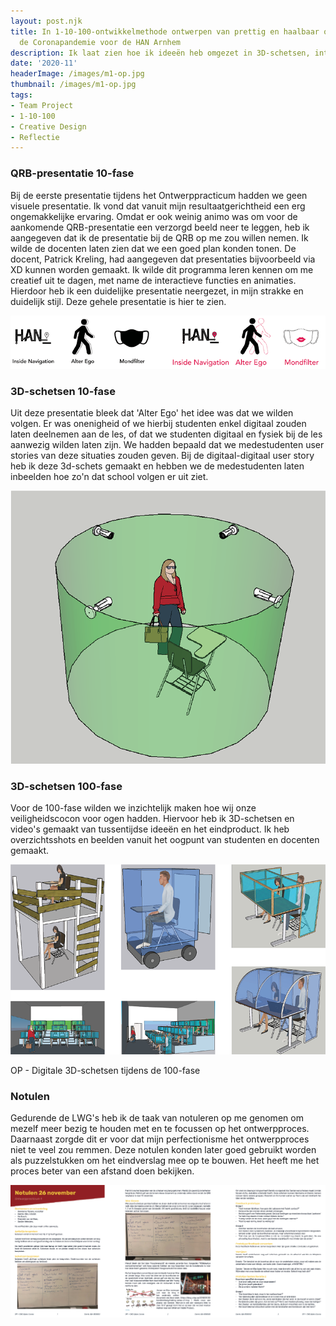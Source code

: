 ```yaml
---
layout: post.njk
title: In 1-10-100-ontwikkelmethode ontwerpen van prettig en haalbaar onderwijs tijdens
  de Coronapandemie voor de HAN Arnhem
description: Ik laat zien hoe ik ideeën heb omgezet in 3D-schetsen, interactieve XD-presentaties en digitale prototypes om tastbaar te maken hoe onderwijs tijdens de Coronapandemie voortgezet kan worden. Ik leerde hoe notuleren me hielp om objectiever te ontwerpen.
date: '2020-11'
headerImage: /images/m1-op.jpg
thumbnail: /images/m1-op.jpg
tags:
- Team Project
- 1-10-100
- Creative Design
- Reflectie
---
```


### QRB-presentatie 10-fase

Bij de eerste presentatie tijdens het Ontwerppracticum hadden we geen visuele presentatie. Ik vond dat vanuit mijn resultaatgerichtheid een erg ongemakkelijke ervaring. Omdat er ook weinig animo was om voor de aankomende QRB-presentatie een verzorgd beeld neer te leggen,  heb ik aangegeven dat ik de presentatie bij de QRB op me zou willen nemen. Ik wilde de docenten laten zien dat we een goed plan konden tonen. De docent, Patrick Kreling, had aangegeven dat presentaties bijvoorbeeld via XD kunnen worden gemaakt. Ik wilde dit programma leren kennen om me creatief uit te dagen, met name de interactieve functies en animaties. Hierdoor heb ik een duidelijke presentatie neergezet, in mijn strakke en duidelijk stijl. Deze gehele presentatie is hier te zien.

![OP - Presentatie animatie](/images/m1-op-qrb.png)

### 3D-schetsen 10-fase

Uit deze presentatie bleek dat 'Alter Ego' het idee was dat we wilden volgen. Er was onenigheid of we hierbij studenten enkel digitaal zouden laten deelnemen aan de les, of dat we studenten digitaal en fysiek bij de les aanwezig wilden laten zijn. We hadden bepaald dat we medestudenten user stories van deze situaties zouden geven. Bij de digitaal-digitaal user story heb ik deze 3d-schets gemaakt en hebben we de medestudenten laten inbeelden hoe zo'n dat school volgen er uit ziet.

![OP - Digi-digi-prototype](/images/m1-op-digi-proto.png)

### 3D-schetsen 100-fase

Voor de 100-fase wilden we inzichtelijk maken hoe wij onze veiligheidscocon voor ogen hadden. Hiervoor heb ik 3D-schetsen en video's gemaakt van tussentijdse ideeën en het eindproduct. Ik heb overzichtsshots en beelden vanuit het oogpunt van studenten en docenten gemaakt.

![OP - Digitale 3D-schetsen tijdens de 100-fase](/images/m1-op-100-schetsen.png)

OP - Digitale 3D-schetsen tijdens de 100-fase

### Notulen

Gedurende de LWG's heb ik de taak van notuleren op me genomen om mezelf meer bezig te houden met en te focussen op het ontwerpproces. Daarnaast zorgde dit er voor dat mijn perfectionisme het ontwerpproces niet te veel zou remmen. Deze notulen konden later goed gebruikt worden als puzzelstukken om het eindverslag mee op te bouwen. Het heeft me het proces beter van een afstand doen bekijken.

![OP - Notulen](/images/m1-op-notulen.png)


